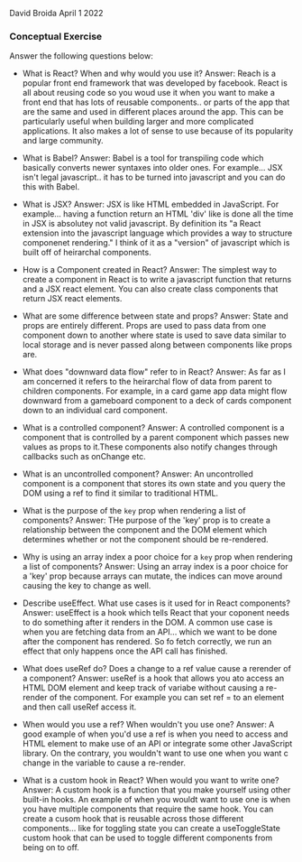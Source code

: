 David Broida April 1 2022
### Conceptual Exercise

Answer the following questions below:

- What is React? When and why would you use it? Answer: Reach is a popular front end framework that was developed by facebook. React is all about reusing code so you woud use it when you want to make a front end that has lots of reusable components.. or parts of the app that are the same and used in different places around the app. This can be particularly useful when building larger and more complicated applications. It also makes a lot of sense to use because of its popularity and large community.

- What is Babel? Answer: Babel is a tool for transpiling code which basically converts newer syntaxes into older ones. For example... JSX isn't legal javascript.. it has to be turned into javascript and you can do this with Babel.

- What is JSX? Answer: JSX is like HTML embedded in JavaScript. For example... having a function return an HTML 'div' like is done all the time in JSX is absolutey not valid javascript. By definition its "a React extension into the javascript language which provides a way to structure componenet rendering." I think of it as a "version" of javascript which is built off of heirarchal components.

- How is a Component created in React? Answer:  The simplest way to create a component in React is to write a javascript function that returns and a JSX react element. You can also create class components that return JSX react elements.

- What are some difference between state and props? Answer: State and props are entirely different. Props are used to pass data from one component down to another where state is used to save data similar to local storage and is never passed along between components like props are. 

- What does "downward data flow" refer to in React? Answer: As far as I am concerned it refers to the heirarchal flow of data from parent to children components. For example, in a card game app data might flow downward from a gameboard component to a deck of cards component down to an individual card component. 

- What is a controlled component? Answer: A controlled component is a component that is controlled by a parent component which passes new values as props to it.These components also notify changes through callbacks such as onChange etc.

- What is an uncontrolled component? Answer: An uncontrolled component is a component that stores its own state and you query the DOM using a ref to find it similar to traditional HTML.

- What is the purpose of the `key` prop when rendering a list of components? Answer: THe purpose of the 'key' prop is to create a relationship between the component and the DOM element which determines whether or not the component should be re-rendered.

- Why is using an array index a poor choice for a `key` prop when rendering a list of components? Answer: Using an array index is a poor choice for a 'key' prop because arrays can mutate, the indices can move around causing the key to change as well.

- Describe useEffect.  What use cases is it used for in React components? Answer: useEffect is a hook which tells React that your coponent needs to do something after it renders in the DOM. A common use case is when you are fetching data from an API... which we want to be done after the component has rendered. So fo fetch correctly, we run an effect that only happens once the API call has finished.

- What does useRef do?  Does a change to a ref value cause a rerender of a component? Answer: useRef is a hook that allows you ato access an HTML DOM element and keep track of variabe without causing a re-render of the component. For example you can  set ref = to an element and then call useRef access it.  

- When would you use a ref? When wouldn't you use one? Answer: A good example of when you'd use a ref is when you need to access and HTML element to make use of an API or integrate some other JavaScript library. On the contrary, you wouldn't want to use one when you want c change in the variable to cause a re-render.

- What is a custom hook in React? When would you want to write one? Answer: A custom hook is a function that you make yourself using other built-in hooks. An example of when you wouldt want to use one is when you have multiple components that require the same hook. You can create a cusom hook that is reusable across those different components... like for toggling state you can create a useToggleState custom hook that can be used to toggle different components from being on to off.
